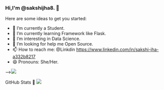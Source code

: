 ### Hi,I'm @sakshijha8. 👋

Here are some ideas to get you started:

- 🔭 I’m currently a Student.
- 🌱 I’m currently learning Framework like Flask.
- 👯 I’m interesting in Data Science.
- 🤔 I’m looking for help me Open Source.
- 📫 How to reach me: @Linkdin https://www.linkedin.com/in/sakshi-jha-a332b8217
- 😄 Pronouns: She/Her.


--><img src = "https://github-readme-stats.vercel.app/api?username=sakshijha8&&show_icons=true&title_color=ffffff&icon_color=bb2acf&text_color=daf7dc&bg_color=151515">

GitHub Stats 💯
<img src = https://camo.githubusercontent.com/ddeb135a2341110467de32d1dbc3e5fd3d1b200dfdcaeeafb4cfd0d3090bfb15/68747470733a2f2f6769746875622d726561646d652d73746174732e76657263656c2e6170702f6170692f746f702d6c616e67732f3f757365726e616d653d417975736832333935266c61796f75743d636f6d70616374267468656d653d616c676f6c6>
